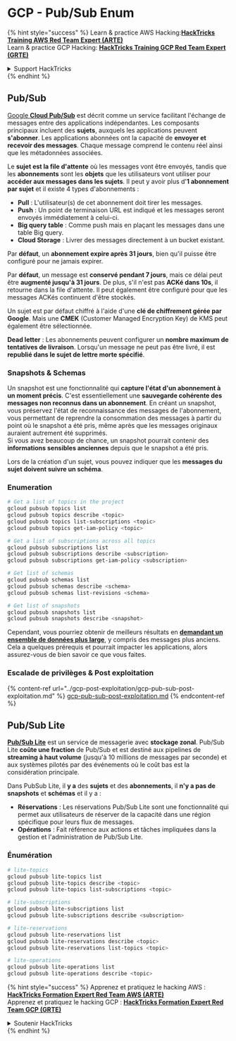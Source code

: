 # GCP - Pub/Sub Enum

{% hint style="success" %}
Learn & practice AWS Hacking:<img src="../../../.gitbook/assets/image (1).png" alt="" data-size="line">[**HackTricks Training AWS Red Team Expert (ARTE)**](https://training.hacktricks.xyz/courses/arte)<img src="../../../.gitbook/assets/image (1).png" alt="" data-size="line">\
Learn & practice GCP Hacking: <img src="../../../.gitbook/assets/image (2).png" alt="" data-size="line">[**HackTricks Training GCP Red Team Expert (GRTE)**<img src="../../../.gitbook/assets/image (2).png" alt="" data-size="line">](https://training.hacktricks.xyz/courses/grte)

<details>

<summary>Support HackTricks</summary>

* Check the [**subscription plans**](https://github.com/sponsors/carlospolop)!
* **Join the** 💬 [**Discord group**](https://discord.gg/hRep4RUj7f) or the [**telegram group**](https://t.me/peass) or **follow** us on **Twitter** 🐦 [**@hacktricks\_live**](https://twitter.com/hacktricks\_live)**.**
* **Share hacking tricks by submitting PRs to the** [**HackTricks**](https://github.com/carlospolop/hacktricks) and [**HackTricks Cloud**](https://github.com/carlospolop/hacktricks-cloud) github repos.

</details>
{% endhint %}

## Pub/Sub <a href="#reviewing-cloud-pubsub" id="reviewing-cloud-pubsub"></a>

[Google **Cloud Pub/Sub**](https://cloud.google.com/pubsub/) est décrit comme un service facilitant l'échange de messages entre des applications indépendantes. Les composants principaux incluent des **sujets**, auxquels les applications peuvent **s'abonner**. Les applications abonnées ont la capacité de **envoyer et recevoir des messages**. Chaque message comprend le contenu réel ainsi que les métadonnées associées.

Le **sujet est la file d'attente** où les messages vont être envoyés, tandis que les **abonnements** sont les **objets** que les utilisateurs vont utiliser pour **accéder aux messages dans les sujets**. Il peut y avoir plus d'**1 abonnement par sujet** et il existe 4 types d'abonnements :

* **Pull** : L'utilisateur(s) de cet abonnement doit tirer les messages.
* **Push** : Un point de terminaison URL est indiqué et les messages seront envoyés immédiatement à celui-ci.
* **Big query table** : Comme push mais en plaçant les messages dans une table Big query.
* **Cloud Storage** : Livrer des messages directement à un bucket existant.

Par **défaut**, un **abonnement expire après 31 jours**, bien qu'il puisse être configuré pour ne jamais expirer.

Par **défaut**, un message est **conservé pendant 7 jours**, mais ce délai peut être **augmenté jusqu'à 31 jours**. De plus, s'il n'est pas **ACKé dans 10s**, il retourne dans la file d'attente. Il peut également être configuré pour que les messages ACKés continuent d'être stockés.

Un sujet est par défaut chiffré à l'aide d'une **clé de chiffrement gérée par Google**. Mais une **CMEK** (Customer Managed Encryption Key) de KMS peut également être sélectionnée.

**Dead letter** : Les abonnements peuvent configurer un **nombre maximum de tentatives de livraison**. Lorsqu'un message ne peut pas être livré, il est **republié dans le sujet de lettre morte spécifié**.

### Snapshots & Schemas

Un snapshot est une fonctionnalité qui **capture l'état d'un abonnement à un moment précis**. C'est essentiellement une **sauvegarde cohérente des messages non reconnus dans un abonnement**. En créant un snapshot, vous préservez l'état de reconnaissance des messages de l'abonnement, vous permettant de reprendre la consommation des messages à partir du point où le snapshot a été pris, même après que les messages originaux auraient autrement été supprimés.\
Si vous avez beaucoup de chance, un snapshot pourrait contenir des **informations sensibles anciennes** depuis que le snapshot a été pris.

Lors de la création d'un sujet, vous pouvez indiquer que les **messages du sujet doivent suivre un schéma**.

### Enumeration
```bash
# Get a list of topics in the project
gcloud pubsub topics list
gcloud pubsub topics describe <topic>
gcloud pubsub topics list-subscriptions <topic>
gcloud pubsub topics get-iam-policy <topic>

# Get a list of subscriptions across all topics
gcloud pubsub subscriptions list
gcloud pubsub subscriptions describe <subscription>
gcloud pubsub subscriptions get-iam-policy <subscription>

# Get list of schemas
gcloud pubsub schemas list
gcloud pubsub schemas describe <schema>
gcloud pubsub schemas list-revisions <schema>

# Get list of snapshots
gcloud pubsub snapshots list
gcloud pubsub snapshots describe <snapshot>
```
Cependant, vous pourriez obtenir de meilleurs résultats en [**demandant un ensemble de données plus large**](https://cloud.google.com/pubsub/docs/replay-overview), y compris des messages plus anciens. Cela a quelques prérequis et pourrait impacter les applications, alors assurez-vous de bien savoir ce que vous faites.

### Escalade de privilèges & Post exploitation

{% content-ref url="../gcp-post-exploitation/gcp-pub-sub-post-exploitation.md" %}
[gcp-pub-sub-post-exploitation.md](../gcp-post-exploitation/gcp-pub-sub-post-exploitation.md)
{% endcontent-ref %}

## Pub/Sub Lite

[**Pub/Sub Lite**](https://cloud.google.com/pubsub/docs/choosing-pubsub-or-lite) est un service de messagerie avec **stockage zonal**. Pub/Sub Lite **coûte une fraction** de Pub/Sub et est destiné aux pipelines de **streaming à haut volume** (jusqu'à 10 millions de messages par seconde) et aux systèmes pilotés par des événements où le coût bas est la considération principale.

Dans PubSub Lite, il **y a** des **sujets** et des **abonnements**, il **n'y a pas de snapshots** et **schémas** et il y a :

* **Réservations** : Les réservations Pub/Sub Lite sont une fonctionnalité qui permet aux utilisateurs de réserver de la capacité dans une région spécifique pour leurs flux de messages.
* **Opérations** : Fait référence aux actions et tâches impliquées dans la gestion et l'administration de Pub/Sub Lite.

### Énumération
```bash
# lite-topics
gcloud pubsub lite-topics list
gcloud pubsub lite-topics describe <topic>
gcloud pubsub lite-topics list-subscriptions <topic>

# lite-subscriptions
gcloud pubsub lite-subscriptions list
gcloud pubsub lite-subscriptions describe <subscription>

# lite-reservations
gcloud pubsub lite-reservations list
gcloud pubsub lite-reservations describe <topic>
gcloud pubsub lite-reservations list-topics <topic>

# lite-operations
gcloud pubsub lite-operations list
gcloud pubsub lite-operations describe <topic>
```
{% hint style="success" %}
Apprenez et pratiquez le hacking AWS :<img src="../../../.gitbook/assets/image (1).png" alt="" data-size="line">[**HackTricks Formation Expert Red Team AWS (ARTE)**](https://training.hacktricks.xyz/courses/arte)<img src="../../../.gitbook/assets/image (1).png" alt="" data-size="line">\
Apprenez et pratiquez le hacking GCP : <img src="../../../.gitbook/assets/image (2).png" alt="" data-size="line">[**HackTricks Formation Expert Red Team GCP (GRTE)**<img src="../../../.gitbook/assets/image (2).png" alt="" data-size="line">](https://training.hacktricks.xyz/courses/grte)

<details>

<summary>Soutenir HackTricks</summary>

* Consultez les [**plans d'abonnement**](https://github.com/sponsors/carlospolop)!
* **Rejoignez le** 💬 [**groupe Discord**](https://discord.gg/hRep4RUj7f) ou le [**groupe telegram**](https://t.me/peass) ou **suivez** nous sur **Twitter** 🐦 [**@hacktricks\_live**](https://twitter.com/hacktricks\_live)**.**
* **Partagez des astuces de hacking en soumettant des PRs aux** [**HackTricks**](https://github.com/carlospolop/hacktricks) et [**HackTricks Cloud**](https://github.com/carlospolop/hacktricks-cloud) dépôts github.

</details>
{% endhint %}
